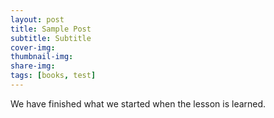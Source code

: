 ```yaml
---
layout: post
title: Sample Post
subtitle: Subtitle
cover-img: 
thumbnail-img: 
share-img:
tags: [books, test]
---
```


We have finished what we started when the lesson is learned. 
